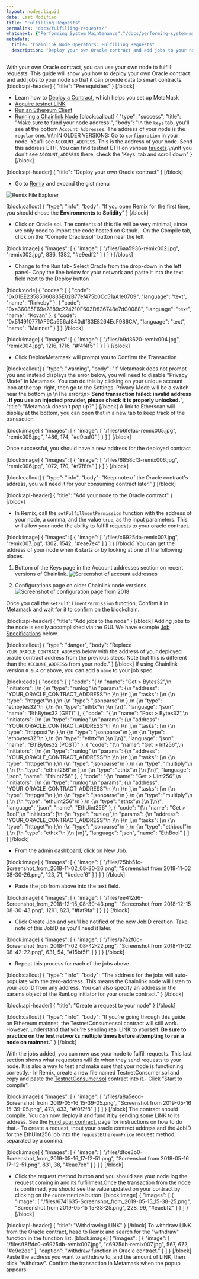 ```yaml
---
layout: nodes.liquid
date: Last Modified
title: "Fulfilling Requests"
permalink: "docs/fulfilling-requests/"
whatsnext: {"Performing System Maintenance":"/docs/performing-system-maintenance/", "Miscellaneous":"/docs/miscellaneous/", "Best Security and Operating Practices":"/docs/best-security-practices/"}
metadata:
  title: "Chainlink Node Operators: Fulfilling Requests"
  description: "Deploy your own Oracle contract and add jobs to your node so that it can provide data to smart contracts."
---
```

With your own Oracle contract, you can use your own node to fulfill requests. This guide will show you how to deploy your own Oracle contract and add jobs to your node so that it can provide data to smart contracts.
[block:api-header]
{
  "title": "Prerequisites"
}
[/block]
- Learn how to [Deploy a Contract](../first-contract/), which helps you set up MetaMask
- [Acquire testnet LINK](../acquire-link/)
- [Run an Ethereum Client](../run-an-ethereum-client/)
- [Running a Chainlink Node](../running-a-chainlink-node/)
[block:callout]
{
  "type": "success",
  "title": "Make sure to fund your node address!",
  "body": "In the `keys` tab, you'll see at the bottom `Account Addresses`. The address of your node is the `regular` one. \n\nIN OLDER VERSIONS: Go to `configuration` in your node. You'll see `ACCOUNT_ADDRESS`. This is the address of your node. Send this address ETH. You can find testnet ETH on various [faucets](../link-token-contracts/).\n\nIf you don't see `ACCOUNT_ADDRESS` there, check the 'Keys' tab and scroll down"
}
[/block]

[block:api-header]
{
  "title": "Deploy your own Oracle contract"
}
[/block]
- Go to <a href="https://remix.ethereum.org/#gist=1d2cb55e777589e59847bc60ebabb005&optimize=true&version=soljson-v0.4.24+commit.e67f0147.js" target="_blank" rel="noreferrer, noopener">Remix</a> and expand the gist menu

![Remix File Explorer](/files/05f12f3-00eeef4-remix001.jpg)


[block:callout]
{
  "type": "info",
  "body": "If you open Remix for the first time, you should chose the **Environments** to **Solidity**"
}
[/block]
- Click on Oracle.sol. The contents of this file will be very minimal, since we only need to import the code hosted on Github.- On the Compile tab, click on the "Compile Oracle.sol" button near the left

[block:image]
{
  "images": [
    {
      "image": [
        "/files/6aa5936-remix002.jpg",
        "remix002.jpg",
        836,
        1382,
        "#e9edf2"
      ]
    }
  ]
}
[/block]
- Change to the Run tab- Select Oracle from the drop-down in the left panel- Copy the line below for your network and paste it into the text field next to the Deploy button

[block:code]
{
  "codes": [
    {
      "code": "0x01BE23585060835E02B77ef475b0Cc51aA1e0709",
      "language": "text",
      "name": "Rinkeby"
    },
    {
      "code": "0xa36085F69e2889c224210F603D836748e7dC0088",
      "language": "text",
      "name": "Kovan"
    },
    {
      "code": "0x514910771AF9Ca656af840dff83E8264EcF986CA",
      "language": "text",
      "name": "Mainnet"
    }
  ]
}
[/block]

[block:image]
{
  "images": [
    {
      "image": [
        "/files/b9d3620-remix004.jpg",
        "remix004.jpg",
        1216,
        1716,
        "#f4f4f5"
      ]
    }
  ]
}
[/block]
- Click DeployMetamask will prompt you to Confirm the Transaction

[block:callout]
{
  "type": "warning",
  "body": "If Metamask does not prompt you and instead displays the error below, you will need to disable \"Privacy Mode\" in Metamask. You can do this by clicking on your unique account icon at the top-right, then go to the Settings. Privacy Mode will be a switch near the bottom.\n&nbsp;\nThe error:\n> **Send transaction failed: invalid address . if you use an injected provider, please check it is properly unlocked.**",
  "title": "Metamask doesn't pop up?"
}
[/block]
A link to Etherscan will display at the bottom, you can open that in a new tab to keep track of the transaction

[block:image]
{
  "images": [
    {
      "image": [
        "/files/b6fe1ac-remix005.jpg",
        "remix005.jpg",
        1486,
        174,
        "#e9eaf0"
      ]
    }
  ]
}
[/block]

Once successful, you should have a new address for the deployed contract

[block:image]
{
  "images": [
    {
      "image": [
        "/files/6858cf3-remix006.jpg",
        "remix006.jpg",
        1072,
        170,
        "#f7f8fa"
      ]
    }
  ]
}
[/block]

[block:callout]
{
  "type": "info",
  "body": "Keep note of the Oracle contract's address, you will need it for your consuming contract later."
}
[/block]

[block:api-header]
{
  "title": "Add your node to the Oracle contract"
}
[/block]

- In Remix, call the `setFulfillmentPermission` function with the address of your node, a comma, and the value `true`, as the input parameters. This will allow your node the ability to fulfill requests to your oracle contract.

[block:image]
{
  "images": [
    {
      "image": [
        "/files/c6925db-remix007.jpg",
        "remix007.jpg",
        1302,
        1542,
        "#eae7e4"
      ]
    }
  ]
}
[/block]
You can get the address of your node when it starts or by looking at one of the following places.

1. Bottom of the Keys page in the Account addresses section on recent versions of Chainlink.
![Screenshot of account addresses](/images/node-operators/node-address.png)

1. Configurations page on older Chainlink node versions
![Screenshot of configuration page from 2018](/files/d2e5225-Screenshot_from_2018-12-17_08-23-16.png)


Once you call the `setFulfillmentPermission` function, Confirm it in Metamask and wait for it to confirm on the blockchain.

[block:api-header]
{
  "title": "Add jobs to the node"
}
[/block]
Adding jobs to the node is easily accomplished via the GUI. We have example [Job Specifications](../job-specifications/) below.

[block:callout]
{
  "type": "danger",
  "body": "Replace `YOUR_ORACLE_CONTRACT_ADDRESS` below with the address of your deployed oracle contract address from the previous steps. Note that this is different than the `ACCOUNT_ADDRESS` from your node."
}
[/block]
If using Chainlink version `0.9.4` or above, you can add a `name` to your job spec.

[block:code]
{
  "codes": [
    {
      "code": "{ \n  \"name\": \"Get > Bytes32\",\n  \"initiators\": [\n    {\n      \"type\": \"runlog\",\n      \"params\": {\n        \"address\": \"YOUR_ORACLE_CONTRACT_ADDRESS\"\n      }\n    }\n  ],\n  \"tasks\": [\n    {\n      \"type\": \"httpget\"\n    },\n    {\n      \"type\": \"jsonparse\"\n    },\n    {\n      \"type\": \"ethbytes32\"\n    },\n    {\n      \"type\": \"ethtx\"\n    }\n  ]\n}",
      "language": "json",
      "name": "EthBytes32 (GET)"
    },
    {
      "code": "{ \n  \"name\": \"Post > Bytes32\",\n  \"initiators\": [\n    {\n      \"type\": \"runlog\",\n      \"params\": {\n        \"address\": \"YOUR_ORACLE_CONTRACT_ADDRESS\"\n      }\n    }\n  ],\n  \"tasks\": [\n    {\n      \"type\": \"httppost\"\n    },\n    {\n      \"type\": \"jsonparse\"\n    },\n    {\n      \"type\": \"ethbytes32\"\n    },\n    {\n      \"type\": \"ethtx\"\n    }\n  ]\n}",
      "language": "json",
      "name": "EthBytes32 (POST)"
    },
    {
      "code": "{\n  \"name\": \"Get > Int256\",\n  \"initiators\": [\n    {\n      \"type\": \"runlog\",\n      \"params\": {\n        \"address\": \"YOUR_ORACLE_CONTRACT_ADDRESS\"\n      }\n    }\n  ],\n  \"tasks\": [\n    {\n      \"type\": \"httpget\"\n    },\n    {\n      \"type\": \"jsonparse\"\n    },\n    {\n      \"type\": \"multiply\"\n    },\n    {\n      \"type\": \"ethint256\"\n    },\n    {\n      \"type\": \"ethtx\"\n    }\n  ]\n}",
      "language": "json",
      "name": "EthInt256"
    },
    {
      "code": "{\n  \"name\": \"Get > Uint256\",\n  \"initiators\": [\n    {\n      \"type\": \"runlog\",\n      \"params\": {\n        \"address\": \"YOUR_ORACLE_CONTRACT_ADDRESS\"\n      }\n    }\n  ],\n  \"tasks\": [\n    {\n      \"type\": \"httpget\"\n    },\n    {\n      \"type\": \"jsonparse\"\n    },\n    {\n      \"type\": \"multiply\"\n    },\n    {\n      \"type\": \"ethuint256\"\n    },\n    {\n      \"type\": \"ethtx\"\n    }\n  ]\n}",
      "language": "json",
      "name": "EthUint256"
    },
    {
      "code": "{\n  \"name\": \"Get > Bool\",\n  \"initiators\": [\n    {\n      \"type\": \"runlog\",\n      \"params\": {\n        \"address\": \"YOUR_ORACLE_CONTRACT_ADDRESS\"\n      }\n    }\n  ],\n  \"tasks\": [\n    {\n      \"type\": \"httpget\"\n    },\n    {\n      \"type\": \"jsonparse\"\n    },\n    {\n      \"type\": \"ethbool\"\n    },\n    {\n      \"type\": \"ethtx\"\n    }\n  ]\n}",
      "language": "json",
      "name": "EthBool"
    }
  ]
}
[/block]
- From the admin dashboard, click on New Job.

[block:image]
{
  "images": [
    {
      "image": [
        "/files/25bb51c-Screenshot_from_2018-11-02_08-30-26.png",
        "Screenshot from 2018-11-02 08-30-26.png",
        123,
        71,
        "#edeef6"
      ]
    }
  ]
}
[/block]

- Paste the job from above into the text field.

[block:image]
{
  "images": [
    {
      "image": [
        "/files/ee412d6-Screenshot_from_2018-12-15_08-30-43.png",
        "Screenshot from 2018-12-15 08-30-43.png",
        1291,
        823,
        "#faf9fa"
      ]
    }
  ]
}
[/block]

- Click Create Job and you'll be notified of the new JobID creation. Take note of this JobID as you'll need it later.

[block:image]
{
  "images": [
    {
      "image": [
        "/files/a7a2f0c-Screenshot_from_2018-11-02_08-42-22.png",
        "Screenshot from 2018-11-02 08-42-22.png",
        631,
        54,
        "#15bf5f"
      ]
    }
  ]
}
[/block]

- Repeat this process for each of the jobs above.

[block:callout]
{
  "type": "info",
  "body": "The address for the jobs will auto-populate with the zero-address. This means the Chainlink node will listen to your Job ID from any address. You can also specify an address in the params object of the RunLog initiator for your oracle contract."
}
[/block]

[block:api-header]
{
  "title": "Create a request to your node"
}
[/block]

[block:callout]
{
  "type": "info",
  "body": "If you're going through this guide on Ethereum mainnet, the TestnetConsumer.sol contract will still work. However, understand that you're sending real LINK to yourself. **Be sure to practice on the test networks multiple times before attempting to run a node on mainnet.**"
}
[/block]

With the jobs added, you can now use your node to fulfill requests. This last section shows what requesters will do when they send requests to your node. It is also a way to test and make sure that your node is functioning correctly.- In Remix, create a new file named TestnetConsumer.sol and copy and paste the <a href="https://gist.githubusercontent.com/thodges-gh/8df9420393fb29b216d1832e037f2eff/raw/350addafcd19e984cdd4465921fbcbe7ce8500d4/ATestnetConsumer.sol" target="_blank" rel="noreferrer, noopener">TestnetConsumer.sol</a> contract into it.- Click "Start to compile".

[block:image]
{
  "images": [
    {
      "image": [
        "/files/a8a5ecd-Screenshot_from_2019-05-16_15-39-05.png",
        "Screenshot from 2019-05-16 15-39-05.png",
        473,
        433,
        "#f0f2f8"
      ]
    }
  ]
}
[/block]
The contract should compile. You can now deploy it and fund it by sending some LINK to its address. See the [Fund your contract.](../fund-your-contract/) page for instructions on how to do that.- To create a request, input your oracle contract address and the JobID for the EthUint256 job into the `requestEthereumPrice` request method, separated by a comma.

[block:image]
{
  "images": [
    {
      "image": [
        "/files/dfce3b0-Screenshot_from_2019-05-16_17-12-51.png",
        "Screenshot from 2019-05-16 17-12-51.png",
        831,
        38,
        "#eae7eb"
      ]
    }
  ]
}
[/block]
- Click the request method button and you should see your node log the request coming in and its fulfillment.Once the transaction from the node is confirmed, you should see the value updated on your contract by clicking on the `currentPrice` button.
[block:image]
{
  "images": [
    {
      "image": [
        "/files/6741635-Screenshot_from_2019-05-15_15-38-25.png",
        "Screenshot from 2019-05-15 15-38-25.png",
        228,
        99,
        "#eaebf2"
      ]
    }
  ]
}
[/block]

[block:api-header]
{
  "title": "Withdrawing LINK"
}
[/block]
To withdraw LINK from the Oracle contract, head to Remix and search for the "withdraw" function in the function list.
[block:image]
{
  "images": [
    {
      "image": [
        "/files/f8ffdc0-c6925db-remix007.jpg",
        "c6925db-remix007.jpg",
        567,
        672,
        "#e9e2de"
      ],
      "caption": "withdraw function in Oracle contract."
    }
  ]
}
[/block]
Paste the address you want to withdraw to, and the amount of LINK, then click "withdraw". Confirm the transaction in Metamask when the popup appears.
